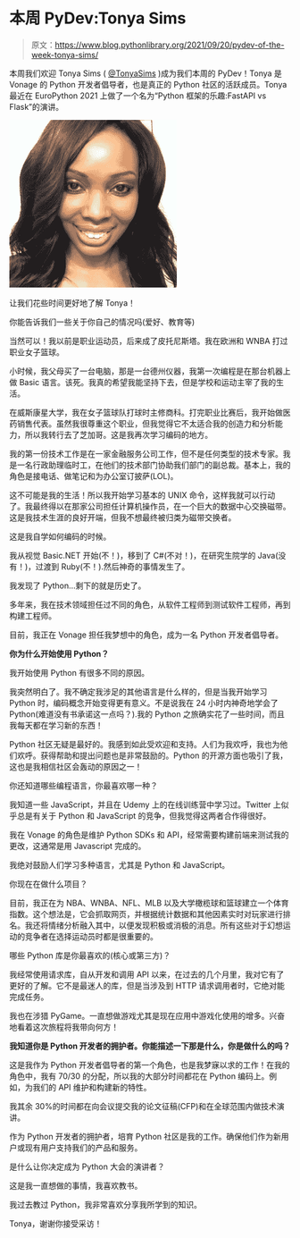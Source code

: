 # 本周 PyDev:Tonya Sims

> 原文：<https://www.blog.pythonlibrary.org/2021/09/20/pydev-of-the-week-tonya-sims/>

本周我们欢迎 Tonya Sims ( [@TonyaSims](https://twitter.com/tonyasims) )成为我们本周的 PyDev！Tonya 是 Vonage 的 Python 开发者倡导者，也是真正的 Python 社区的活跃成员。Tonya 最近在 EuroPython 2021 上做了一个名为“Python 框架的乐趣:FastAPI vs Flask”的演讲。

![Tonya Sims](img/4e8f6fb2ed4e6ff9b9a9141592b23b49.png)

让我们花些时间更好地了解 Tonya！

你能告诉我们一些关于你自己的情况吗(爱好、教育等)

当然可以！我以前是职业运动员，后来成了皮托尼斯塔。我在欧洲和 WNBA 打过职业女子篮球。

小时候，我父母买了一台电脑，那是一台德州仪器，我第一次编程是在那台机器上做 Basic 语言。该死。我真的希望我能坚持下去，但是学校和运动主宰了我的生活。

在威斯康星大学，我在女子篮球队打球时主修商科。打完职业比赛后，我开始做医药销售代表。虽然我很尊重这个职业，但我觉得它不太适合我的创造力和分析能力，所以我转行去了芝加哥。这是我再次学习编码的地方。

我的第一份技术工作是在一家金融服务公司工作，但不是任何类型的技术专家。我是一名行政助理临时工，在他们的技术部门协助我们部门的副总裁。基本上，我的角色是接电话、做笔记和为办公室订披萨(LOL)。

这不可能是我的生活！所以我开始学习基本的 UNIX 命令，这样我就可以行动了。我最终得以在那家公司担任计算机操作员，在一个巨大的数据中心交换磁带。这是我技术生涯的良好开端，但我不想最终被归类为磁带交换者。

这是我自学如何编码的时候。

我从视觉 Basic.NET 开始(不！)，移到了 C#(不对！)，在研究生院学的 Java(没有！)，过渡到 Ruby(不！).然后神奇的事情发生了。

我发现了 Python…剩下的就是历史了。

多年来，我在技术领域担任过不同的角色，从软件工程师到测试软件工程师，再到构建工程师。

目前，我正在 Vonage 担任我梦想中的角色，成为一名 Python 开发者倡导者。

**你为什么开始使用 Python？**

我开始使用 Python 有很多不同的原因。

我突然明白了。我不确定我涉足的其他语言是什么样的，但是当我开始学习 Python 时，编码概念开始变得更有意义。不是说我在 24 小时内神奇地学会了 Python(难道没有书承诺这一点吗？).我的 Python 之旅确实花了一些时间，而且我每天都在学习新的东西！

Python 社区无疑是最好的。我感到如此受欢迎和支持。人们为我欢呼，我也为他们欢呼。获得帮助和提出问题也是非常鼓励的。Python 的开源方面也吸引了我，这也是我相信社区会轰动的原因之一！

你还知道哪些编程语言，你最喜欢哪一种？

我知道一些 JavaScript，并且在 Udemy 上的在线训练营中学习过。Twitter 上似乎总是有关于 Python 和 JavaScript 的竞争，但我觉得这两者合作得很好。

我在 Vonage 的角色是维护 Python SDKs 和 API，经常需要构建前端来测试我的更改，这通常是用 Javascript 完成的。

我绝对鼓励人们学习多种语言，尤其是 Python 和 JavaScript。

你现在在做什么项目？

目前，我正在为 NBA、WNBA、NFL、MLB 以及大学橄榄球和篮球建立一个体育指数。这个想法是，它会抓取网页，并根据统计数据和其他因素实时对玩家进行排名。我还将情绪分析融入其中，以便发现积极或消极的消息。所有这些对于幻想运动的竞争者在选择运动员时都是很重要的。

哪些 Python 库是你最喜欢的(核心或第三方)？

我经常使用请求库，自从开发和调用 API 以来，在过去的几个月里，我对它有了更好的了解。它不是最迷人的库，但是当涉及到 HTTP 请求调用者时，它绝对能完成任务。

我也在涉猎 PyGame。一直想做游戏尤其是现在应用中游戏化使用的增多。兴奋地看着这次旅程将我带向何方！

**我知道你是 Python 开发者的拥护者。你能描述一下那是什么，你是做什么的吗？**

这是我作为 Python 开发者倡导者的第一个角色，也是我梦寐以求的工作！在我的角色中，我有 70/30 的分配，所以我的大部分时间都花在 Python 编码上。例如，为我们的 API 维护和构建新的特性。

我其余 30%的时间都在向会议提交我的论文征稿(CFP)和在全球范围内做技术演讲。

作为 Python 开发者的拥护者，培育 Python 社区是我的工作。确保他们作为新用户或现有用户支持我们的产品和服务。

是什么让你决定成为 Python 大会的演讲者？

这是我一直想做的事情，我喜欢教书。

我过去教过 Python，我非常喜欢分享我所学到的知识。

Tonya，谢谢你接受采访！